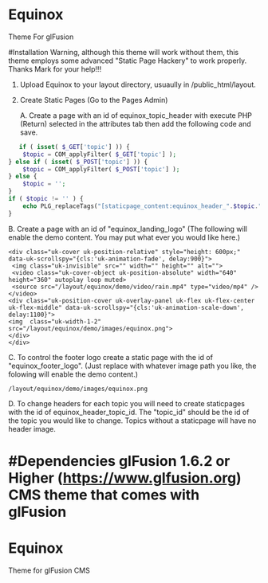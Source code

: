 # Equinox 
Theme For glFusion

#Installation
Warning, although this theme will work without them, this theme employs some advanced "Static Page Hackery" to work properly.
Thanks Mark for your help!!!

1. Upload Equinox to your layout directory, usuaully in /public_html/layout.

2. Create Static Pages (Go to the Pages Admin)

   A. Create a page with an id of equinox_topic_header with execute PHP (Return) selected in the attributes tab then add the following code and save. 
```php   
   if ( isset( $_GET['topic'] )) {
    $topic = COM_applyFilter( $_GET['topic'] );
} else if ( isset( $_POST['topic'] )) {
    $topic = COM_applyFilter( $_POST['topic'] );
} else {
    $topic = '';
}
if ( $topic != '' ) {
    echo PLG_replaceTags("[staticpage_content:equinox_header_".$topic."]");
}
```  

   B. Create a page with an id of "equinox_landing_logo" (The following will enable the demo content. You may put what ever you would like here.)
   ```
   <div class="uk-cover uk-position-relative" style="height: 600px;" data-uk-scrollspy="{cls:'uk-animation-fade', delay:900}">
    <img class="uk-invisible" src="" width="" height="" alt="">
    <video class="uk-cover-object uk-position-absolute" width="640" height="360" autoplay loop muted>
    <source src="/layout/equinox/demo/video/rain.mp4" type="video/mp4" /></video>
   <div class="uk-position-cover uk-overlay-panel uk-flex uk-flex-center uk-flex-middle" data-uk-scrollspy="{cls:'uk-animation-scale-down', delay:1100}">
   <img  class="uk-width-1-2" src="/layout/equinox/demo/images/equinox.png">
   </div>
   </div>
   ```
   
   C. To control the footer logo create a static page with the id of "equinox_footer_logo". (Just replace with whatever image path you like, the folowing will enable the demo content.)
   ```
   /layout/equinox/demo/images/equinox.png
   ```
   
   D. To change headers for each topic you will need to create staticpages with the id of equinox_header_topic_id. The "topic_id" should be the id of the topic you would like to change. Topics without a staticpage will have no header image.
   
#Dependencies
glFusion 1.6.2 or Higher (https://www.glfusion.org)
CMS theme that comes with glFusion
=======
# Equinox
Theme for glFusion CMS
